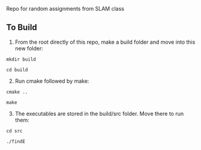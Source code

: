 Repo for random assignments from SLAM class

## To Build
1. From the root directly of this repo, make a build folder and move into this new folder:

`mkdir build`

`cd build`

2. Run cmake followed by make:

`cmake ..`

`make`

3. The executables are stored in the build/src folder. Move there to run them:

`cd src`

`./findE`
